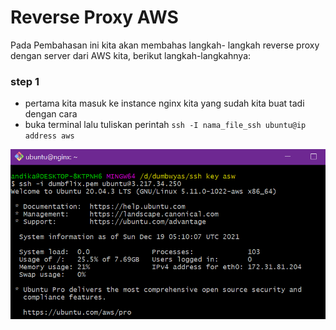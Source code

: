 # Reverse Proxy AWS
Pada Pembahasan ini kita akan membahas langkah- langkah reverse proxy dengan server dari AWS kita, berikut langkah-langkahnya:

  ### step 1
* pertama kita masuk ke instance nginx kita yang sudah kita buat tadi dengan cara 
* buka terminal lalu tuliskan perintah `ssh -I nama_file_ssh ubuntu@ip address aws`

![1](assets/reverse-aws1.PNG)
